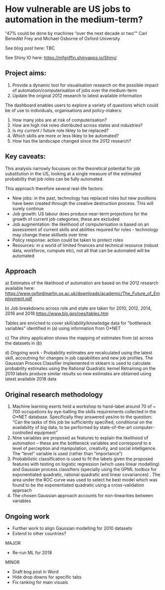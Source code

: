 # How vulnerable are US jobs to automation in the medium-term?

“47% could be done by machines “over the next decade or two””
Carl Benedikt Frey and Michael Osborne of Oxford University

See blog post here: TBC

See Shiny IO here: https://mfgriffin.shinyapps.io/Shiny/


## Project aims:

1) Provide a dynamic tool for visualisation research on the possible impact of automation/computerisation of jobs over the medium-term
2) Update the original 2012 research to latest available information


The dashboard enables users to explore a variety of questions which could be of use to individuals, organisations and policy-makers:
1) How many jobs are at risk of computerisation?
2) How are high risk roles distributed across states and industries?
3)  Is my current / future role likley to be replaced?
4)  Which skills are more or less likley to be automated?
5)  How has the landscape changed since the 2012 research?


## Key caveats:

This analysis narrowly focusses on the theoretical potential for job substitution in the US, looking at a single measure of the estimated 
probability that job roles can be fully automated. 

This approach therefore several real-life factors:
- New jobs: in the past, technology has replaced roles but new positions have been created through the creative destruction process. This will surely continue
- Job growth: US labour does produce near-term projections for the growth of current job categories; these are excluded
- Job augmentation: the likelihood of computerisation is based on an assessment of current skills and abilities required for roles - technology may change these skillsets over time
- Policy response: action could be taken to protect roles
- Resources: in a world of limited finances and technical resource (robust data, workforce, compute etc), not all that can be automated will be automated


## Approach

a) Estimates of the likelihood of automation are based on the 2012 research available here:
https://www.oxfordmartin.ox.ac.uk/downloads/academic/The_Future_of_Employment.pdf

b) Job breakdowns across role and state are taken for 2010, 2012, 2014, 2016 and 2018
https://www.bls.gov/oes/tables.htm

Tables are enriched to cover skill/ability/knowledge data for "bottleneck variables" identified in (a) using information from O*NET

c) The shiny application shows the mapping of estimates from (a) across the datasets in (b)

d) Ongoing work - Probability estimates are recalculated using the latest skill, accoutning for changes in job capabilities and new job profiles.
The Gaussian Process Classifier implemented in sklearn is used to calculate probability estimates using the Rational Quadratic kernel 
Retraining on the 2010 labels produce similar results so new estimates are obtained using latest available 2018 data


## Original research methodology

1) Machine learning exerts held a workshop to hand-label around 70 of ~ 700 occupations by eye-balling the skills requirements  collected in the O*NET database. Specifically they answered yes/no to the question:
“Can the tasks of this job be sufficiently specified, conditional on the availability of big data, to be performed by state-of-the-art computer-controlled equipment”
2) Nine variables are proposed as features to explain the likelihood of automation – these are the bottleneck variables and correspond to e level of perception and manipulation, creativity, and social intelligence.  The “level” variable is used (rather than “importance”) 
3) Probabilistic classification is used to fit the labels given the proposed features with testing on logistic regression (which uses linear modelling)  and Gaussian process classifiers (specially using the GPML toolbox for exponentiated quadratic, rational quadratic and linear covariances) .  The area under the ROC curve was used to select he best model which was found to be the exponentiated quadratic using a cross-validation approach
4) The chosen Gaussian approach accounts for non-linearities between variables



## Ongoing work

- Further work to align Gaussian modelling for 2010 datasets
- Extend to other countries?

MAJOR
- Re-run ML for 2018

MINOR
- Draft bog post in Word
- Hide drop downs for specific tabs
- Fix ranking for main visuals
